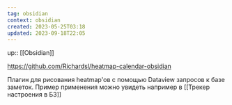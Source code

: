 ```yaml
---
tag: obsidian
context: obsidian
created: 2023-05-25T03:18
updated: 2023-09-18T22:05
---
```

up:: [[Obsidian]]

https://github.com/Richardsl/heatmap-calendar-obsidian

Плагин для рисования heatmap'ов с помощью Dataview запросов к базе заметок. Пример применения можно увидеть например в [[Трекер настроения в БЗ]]